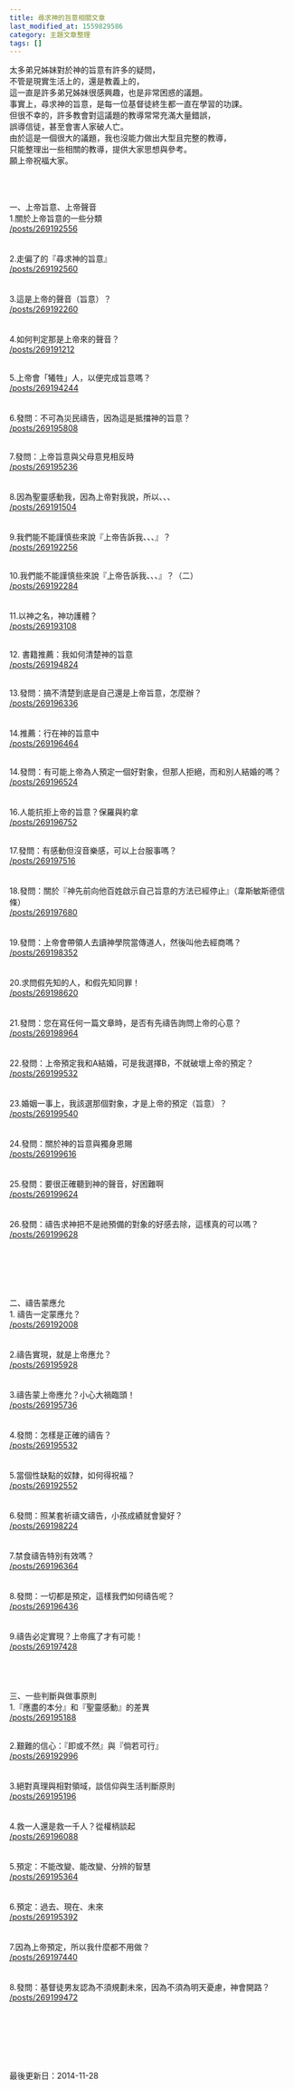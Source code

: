 ```yaml
---
title: 尋求神的旨意相關文章
last_modified_at: 1559829586
category: 主題文章整理
tags: []
---
```


<p>太多弟兄姊妹對於神的旨意有許多的疑問，<br>
不管是現實生活上的，還是教義上的，<br>
這一直是許多弟兄姊妹很感興趣，也是非常困惑的議題。<br>
事實上，尋求神的旨意，是每一位基督徒終生都一直在學習的功課。<br>
但很不幸的，許多教會對這議題的教導常常充滿大量錯誤，<br>
誤導信徒，甚至會害人家破人亡。<br>
由於這是一個很大的議題，我也沒能力做出大型且完整的教導，<br>
只能整理出一些相關的教導，提供大家思想與參考。<br>
願上帝祝福大家。</p>

<p>&nbsp;</p>

<p><br>
<!--more-->一、上帝旨意、上帝聲音<br>
1.關於上帝旨意的一些分類<br>
<a href="/posts/269192556">/posts/269192556</a><br>
<br>
<br>
2.走偏了的『尋求神的旨意』<br>
<a href="/posts/269192560">/posts/269192560</a><br>
<br>
<br>
3.這是上帝的聲音（旨意）？<br>
<a href="/posts/269192260">/posts/269192260</a><br>
<br>
<br>
4.如何判定那是上帝來的聲音？<br>
<a href="/posts/269191212">/posts/269191212</a><br>
&nbsp;</p>

<p>5.上帝會「犧牲」人，以便完成旨意嗎？<br>
<a href="/posts/269194244">/posts/269194244</a><br>
<br>
<br>
6.發問：不可為災民禱告，因為這是抵擋神的旨意？<br>
<a href="/posts/269195808">/posts/269195808</a><br>
&nbsp;</p>

<p>7.發問：上帝旨意與父母意見相反時<br>
<a href="/posts/269195236">/posts/269195236</a><br>
<br>
<br>
8.因為聖靈感動我，因為上帝對我說，所以、、、<br>
<a href="/posts/269191504">/posts/269191504</a><br>
<br>
<br>
9.我們能不能謹慎些來說『上帝告訴我、、、』？<br>
<a href="/posts/269192256">/posts/269192256</a><br>
&nbsp;</p>

<p>10.我們能不能謹慎些來說『上帝告訴我、、、』？（二）<br>
<a href="/posts/269192284">/posts/269192284</a><br>
<br>
<br>
11.以神之名，神功護體？<br>
<a href="/posts/269193108">/posts/269193108</a><br>
&nbsp;</p>

<p>12. 書籍推薦：我如何清楚神的旨意<br>
<a href="/posts/269194824">/posts/269194824</a><br>
&nbsp;</p>

<p>13.發問：搞不清楚到底是自己還是上帝旨意，怎麼辦？<br>
<a href="/posts/269196336">/posts/269196336</a><br>
<br>
<br>
14.推薦：行在神的旨意中<br>
<a href="/posts/269196464">/posts/269196464</a><br>
&nbsp;</p>

<p>14.發問：有可能上帝為人預定一個好對象，但那人拒絕，而和別人結婚的嗎？<br>
<a href="/posts/269196524">/posts/269196524</a><br>
<br>
<br>
16.人能抗拒上帝的旨意？保羅與約拿<br>
<a href="/posts/269196752">/posts/269196752</a><br>
&nbsp;</p>

<p>17.發問：有感動但沒音樂感，可以上台服事嗎？<br>
<a href="/posts/269197516">/posts/269197516</a><br>
<br>
<br>
18.發問：關於『神先前向他百姓啟示自己旨意的方法已經停止』（韋斯敏斯德信條）<br>
<a href="/posts/269197680">/posts/269197680</a><br>
<br>
<br>
19.發問：上帝會帶領人去讀神學院當傳道人，然後叫他去經商嗎？<br>
<a href="/posts/269198352">/posts/269198352</a><br>
<br>
<br>
20.求問假先知的人，和假先知同罪！<br>
<a href="/posts/269198620">/posts/269198620</a><br>
<br>
<br>
21.發問：您在寫任何一篇文章時，是否有先禱告詢問上帝的心意？<br>
<a href="/posts/269198964">/posts/269198964</a><br>
<br>
<br>
22.發問：上帝預定我和A結婚，可是我選擇B，不就破壞上帝的預定？<br>
<a href="/posts/269199532">/posts/269199532</a><br>
<br>
<br>
23.婚姻一事上，我該選那個對象，才是上帝的預定（旨意）？<br>
<a href="/posts/269199540">/posts/269199540</a><br>
<br>
<br>
24.發問：關於神的旨意與獨身恩賜<br>
<a href="/posts/269199616">/posts/269199616</a><br>
<br>
<br>
25.發問：要很正確聽到神的聲音，好困難啊<br>
<a href="/posts/269199624">/posts/269199624</a><br>
<br>
<br>
26.發問：禱告求神把不是祂預備的對象的好感去除，這樣真的可以嗎？<br>
<a href="/posts/269199628">/posts/269199628</a><br>
<br>
<br>
<br>
<br>
<br>
<br>
二、禱告蒙應允<br>
1. 禱告一定蒙應允？<br>
<a href="/posts/269192008">/posts/269192008</a><br>
<br>
<br>
2.禱告實現，就是上帝應允？<br>
<a href="/posts/269195928">/posts/269195928</a><br>
<br>
<br>
3.禱告蒙上帝應允？小心大禍臨頭！<br>
<a href="/posts/269195736">/posts/269195736</a><br>
<br>
<br>
4.發問：怎樣是正確的禱告？<br>
<a href="/posts/269195532">/posts/269195532</a><br>
<br>
<br>
5.當個性缺點的奴隸，如何得祝福？<br>
<a href="/posts/269192552">/posts/269192552</a><br>
<br>
<br>
6.發問：照某套祈禱文禱告，小孩成績就會變好？<br>
<a href="/posts/269198224">/posts/269198224</a><br>
<br>
<br>
7.禁食禱告特別有效嗎？<br>
<a href="/posts/269196364">/posts/269196364</a><br>
<br>
<br>
8.發問：一切都是預定，這樣我們如何禱告呢？<br>
<a href="/posts/269196436">/posts/269196436</a><br>
<br>
<br>
9.禱告必定實現？上帝瘋了才有可能！<br>
<a href="/posts/269197428">/posts/269197428</a><br>
<br>
<br>
<br>
<br>
三、一些判斷與做事原則<br>
1.『應盡的本分』和『聖靈感動』的差異<br>
<a href="/posts/269195188">/posts/269195188</a><br>
&nbsp;</p>

<p>2.艱難的信心：『即或不然』與『倘若可行』<br>
<a href="/posts/269192996">/posts/269192996</a><br>
<br>
<br>
3.絕對真理與相對領域，談信仰與生活判斷原則<br>
<a href="/posts/269195196">/posts/269195196</a><br>
<br>
<br>
4.救一人還是救一千人？從權柄談起<br>
<a href="/posts/269196088">/posts/269196088</a><br>
<br>
<br>
5.預定：不能改變、能改變、分辨的智慧<br>
<a href="/posts/269195364">/posts/269195364</a><br>
<br>
<br>
6.預定：過去、現在、未來<br>
<a href="/posts/269195392">/posts/269195392</a><br>
<br>
<br>
7.因為上帝預定，所以我什麼都不用做？<br>
<a href="/posts/269197440">/posts/269197440</a><br>
<br>
<br>
8.發問：基督徒男友認為不須規劃未來，因為不須為明天憂慮，神會開路？<br>
<a href="/posts/269199472">/posts/269199472</a><br>
<br>
<br>
<br>
<br>
<br>
<br>
<br>
最後更新日：2014-11-28</p>

